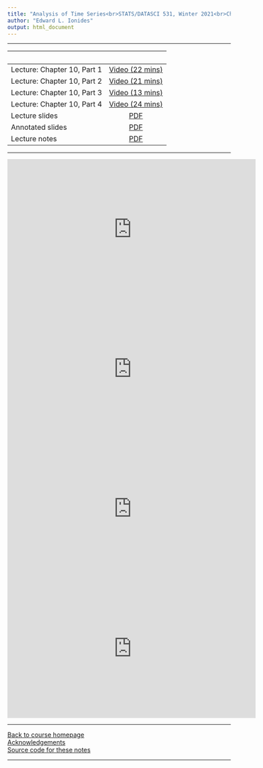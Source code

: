 ```yaml
---
title: "Analysis of Time Series<br>STATS/DATASCI 531, Winter 2021<br>Chapter 10: Introduction to partially observed Markov process models"
author: "Edward L. Ionides"
output: html_document
---
```


----------------------

| &nbsp;          | &nbsp;                                                                            |
|:----------------|:---------------------------------------------------------------------------------:|
| Lecture: Chapter 10, Part 1  | [Video (22 mins)](https://youtu.be/gEx8qpqmTFE) |
| Lecture: Chapter 10, Part 2  | [Video (21 mins)](https://youtu.be/nBxvbU7GkEc) |
| Lecture: Chapter 10, Part 3  | [Video (13 mins)](https://youtu.be/ArdtfLLL-a4) |
| Lecture: Chapter 10, Part 4  | [Video (24 mins)](https://youtu.be/EGQvBMxmNjM) |
| Lecture slides  | [PDF](slides.pdf) |
| Annotated slides | [PDF](slides-annotated.pdf) |
| Lecture notes   | [PDF](notes.pdf) |
----------------------

<iframe width="560" height="315" src="https://www.youtube.com/embed/gEx8qpqmTFE" frameborder="0" allow="accelerometer; autoplay; clipboard-write; encrypted-media; gyroscope; picture-in-picture" allowfullscreen></iframe>

<iframe width="560" height="315" src="https://www.youtube.com/embed/nBxvbU7GkEc" frameborder="0" allow="accelerometer; autoplay; clipboard-write; encrypted-media; gyroscope; picture-in-picture" allowfullscreen></iframe>

<iframe width="560" height="315" src="https://www.youtube.com/embed/ArdtfLLL-a4" frameborder="0" allow="accelerometer; autoplay; clipboard-write; encrypted-media; gyroscope; picture-in-picture" allowfullscreen></iframe>

<iframe width="560" height="315" src="https://www.youtube.com/embed/EGQvBMxmNjM
" frameborder="0" allow="accelerometer; autoplay; clipboard-write; encrypted-media; gyroscope; picture-in-picture" allowfullscreen></iframe>

----------------------

[Back to course homepage](../index.html)  
[Acknowledgements](../acknowledge.html)  
[Source code for these notes](http://github.com/ionides/531w21/tree/master/10/)


----------------------
